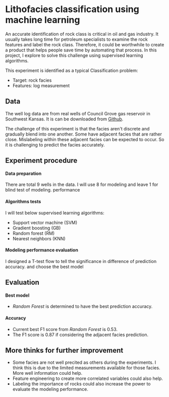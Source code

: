 # Lithofacies classification using machine learning
An accurate identification of rock class is critical in oil and gas industry. It usually takes long time for petroleum specialists to examine the rock features and label the rock class. Therefore, it could be worthwhile to create a product that helps people save time by automating that process. In this project, I explore to solve this challenge using supervised learning algorithms.

This experiment is identified as a typical Classification problem:

  * Target: rock facies
  * Features: log measurement
  
## Data
The well log data are from real wells of Council Grove gas reservoir in Southwest Kansas. It is can be downloaded from [Github](https://https://github.com/seg/tutorials-2016/tree/master/1610_Facies_classification).

The challenge of this experiment is that the facies aren't discrete and gradually blend into one another. Some have adjacent facies that are rather close. Mislabeling within these adjacent facies can be expected to occur. So it is challenging to predict the facies accurately.

## Experiment procedure
#### Data preparation
There are total 9 wells in the data. I will use 8 for modeling and leave 1 for blind test of modeling. performance
#### Algorithms tests
I will test below supervised learning algorithms:
* Support vector machine (SVM)
* Gradient boosting (GB)
* Random forest (RM)
* Nearest neighbors (KNN)
#### Modeling performance evaluation
I designed a T-test flow to tell the significance in difference of prediction accuracy.
and choose the best model

## Evaluation
#### Best model
* _Random Forest_ is determined to have the best prediction accuracy.
#### Accuracy
* Current best F1 score from _Random Forest_ is 0.53.
* The F1 score is 0.87 if considering the adjacent facies prediction.

## More thinks for further improvement
* Some facies are not well precited as others during the experiments. I think this is due to the limited measurements available for those facies. More well information could help.
* Feature engineering to create more correlated variables could also help.
* Labeling the importance of rocks could also increase the power to evaluate the modeling performance.

